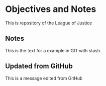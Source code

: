 # Objectives and Notes

This is repository of the League of Justice

## Notes

This is the text for a example in GIT with stash.

## Updated from GitHub

This is a message edited from GitHub

